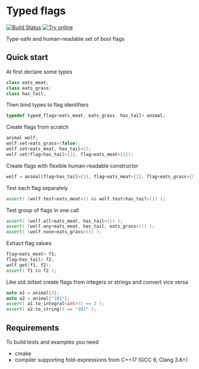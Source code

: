 # Typed flags
[![Build Status](https://travis-ci.org/compmaniak/typed_flags.svg?branch=master)](https://travis-ci.org/compmaniak/typed_flags)
[![Try online](https://img.shields.io/badge/Try-online-4DB6AC.svg)](http://melpon.org/wandbox/permlink/moRMAA1Pu2DxWAen)

Type-safe and human-readable set of bool flags

## Quick start

At first declare some types
```cpp
class eats_meat;
class eats_grass;
class has_tail;
```
Then bind types to flag identifiers
```cpp
typedef typed_flags<eats_meat, eats_grass, has_tail> animal;
```
Create flags from scratch
```cpp
animal wolf;
wolf.set<eats_grass>(false);
wolf.set<eats_meat, has_tail>();
wolf.set(flag<has_tail>{1}, flag<eats_meat>{1});
```
Create flags with flexible human-readable constructor
```cpp
wolf = animal{flag<has_tail>{1}, flag<eats_meat>{1}, flag<eats_grass>{0}};
```
Test each flag separately
```cpp
assert( (wolf.test<eats_meat>() && wolf.test<has_tail>()) );
```
Test group of flags in one call
```cpp
assert( (wolf.all<eats_meat, has_tail>()) );
assert( (wolf.any<eats_meat, has_tail, eats_grass>()) );
assert( (wolf.none<eats_grass>()) );
```
Extract flag values
```cpp
flag<eats_meat> f1;
flag<has_tail> f2;
wolf.get(f1, f2);
assert( f1 && f2 );
```
Like std::bitset create flags from integers or strings and convert vice versa
```cpp
auto a1 = animal{3};
auto a2 = animal{"101"};
assert( a1.to_integral<int>() == 3 );
assert( a2.to_string() == "101" );
```

## Requirements

To build tests and examples you need
* cmake
* compiler supporting fold-expressions from C++17 (GCC 6, Clang 3.8+)

